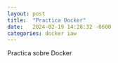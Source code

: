 ```yaml
---
layout: post
title:  "Practica Docker"
date:   2024-02-19 14:28:32 -0600
categories: docker iaw
---
```


Practica sobre Docker